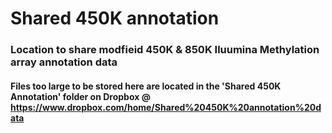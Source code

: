 # Shared 450K annotation

### Location to share modfieid 450K & 850K Iluumina Methylation array annotation data  

#### Files too large to be stored here are located in the 'Shared 450K Annotation' folder on Dropbox @ https://www.dropbox.com/home/Shared%20450K%20annotation%20data
